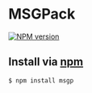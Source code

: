 MSGPack
=======
[![NPM version](https://badge.fury.io/js/msgp.png)](https://npmjs.org/msgp)

Install via [npm](https://npmjs.org)
------------------------------------
```sh
$ npm install msgp
```
